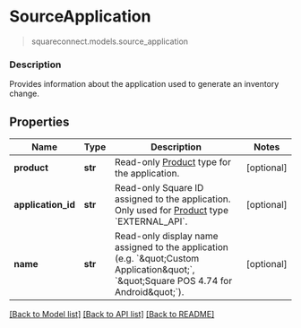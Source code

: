 # SourceApplication
> squareconnect.models.source_application

### Description

Provides information about the application used to generate an inventory change.

## Properties
Name | Type | Description | Notes
------------ | ------------- | ------------- | -------------
**product** | **str** | Read-only [Product](#type-product) type for the application. | [optional] 
**application_id** | **str** | Read-only Square ID assigned to the application. Only used for [Product](#type-product) type &#x60;EXTERNAL_API&#x60;. | [optional] 
**name** | **str** | Read-only display name assigned to the application (e.g. &#x60;\&quot;Custom Application\&quot;&#x60;, &#x60;\&quot;Square POS 4.74 for Android\&quot;&#x60;). | [optional] 

[[Back to Model list]](../README.md#documentation-for-models) [[Back to API list]](../README.md#documentation-for-api-endpoints) [[Back to README]](../README.md)



